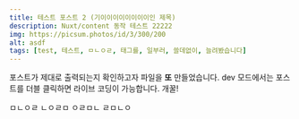 ```yaml
---
title: 테스트 포스트 2 (기이이이이이이이이인 제목)
description: Nuxt/content 동작 테스트 22222
img: https://picsum.photos/id/3/300/200
alt: asdf
tags: [test, 테스트, ㅁㄴㅇㄹ, 태그를, 일부러, 쓸데없이, 늘려봤습니다]
---
```


포스트가 제대로 출력되는지 확인하고자 파일을 **또** 만들었습니다.
dev 모드에서는 포스트를 더블 클릭하면 라이브 코딩이 가능합니다. 개꿀!

ㅁㄴㅇㄹ
ㄴㅇㄹㅁ
ㅇㄹㅁㄴ
ㄹㅁㄴㅇ
